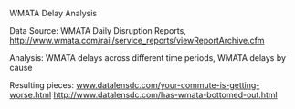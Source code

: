 WMATA Delay Analysis

Data Source: WMATA Daily Disruption Reports, http://www.wmata.com/rail/service_reports/viewReportArchive.cfm

Analysis: WMATA delays across different time periods, WMATA delays by cause

Resulting pieces: 
www.datalensdc.com/your-commute-is-getting-worse.html
http://www.datalensdc.com/has-wmata-bottomed-out.html
